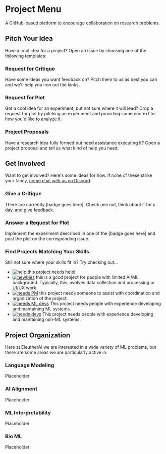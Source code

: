 # Project Menu

A GitHub-based platform to encourage collaboration on research problems.

## Pitch Your Idea

Have a cool idea for a project? Open an issue by choosing one of the following templates:

### Request for Critique

Have some ideas you want feedback on? Pitch them to us as best you can and we'll help you iron out the kinks.

### Request for Plot

Got a cool idea for an experiment, but not sure where it will lead? Drop a request for plot by pitching an experiment and providing some context for how you'd like to analyze it. 

### Project Proposals

Have a research idea fully formed but need assistance executing it? Open a project proposal and tell us what kind of help you need.

## Get Involved

Want to get involved? Here's some ideas for how. If none of these strike your fancy, [come chat with us on Discord](https://discord.gg/CZW7s9KS4W).

### Give a Critique

There are currently [badge goes here]. Check one out, think about it for a day, and give feedback.

### Answer a Request for Plot

Implement the experiment described in one of the [badge goes here] and post the plot on the corresponding issue.

### Find Projects Matching Your Skills

Still not sure where your skills fit in? Try checking out...

- [![help](https://img.shields.io/github/labels/EleutherAI/project-menu/Help%20Wanted!?style=plastic)](https://github.com/EleutherAI/project-menu/labels/Help%20Wanted!) this project needs help!
- [![newbies](https://img.shields.io/github/labels/EleutherAI/project-menu/Newbies%20Welcome?style=plastic)](https://github.com/EleutherAI/project-menu/labels/Newbies%20Welcome) this is a good project for people with limited AI/ML background. Typically, this involves data collection and processing or UI/UX work.
- [![needs PM](https://img.shields.io/github/labels/EleutherAI/project-menu/Recruiting:%20PM?style=plastic)](https://github.com/EleutherAI/project-menu/labels/Recruiting:%20PM) this project needs someone to assist with coordination and organization of the project.
- [![needs ML devs](https://img.shields.io/github/labels/EleutherAI/project-menu/Recruiting%3A%20ML%20Dev?style=plastic)](https://github.com/EleutherAI/project-menu/labels/Recruiting:%20ML%20Dev) This project needs people with experience developing and mantaining ML systems.
- [![needs devs](https://img.shields.io/github/labels/EleutherAI/project-menu/Recruiting:%20SWE?style=plastic)](https://github.com/EleutherAI/project-menu/labels/Recruiting:%20SWE) This project needs people with experience developing and mantaining non-ML systems.

## Project Organization

Here at EleutherAI we are interested in a wide variety of ML problems, but there are some areas we are particularly active in.

### Language Modeling

Placeholder

### AI Alignment

Placeholder

### ML Interpretability

Placeholder

### Bio ML

Placeholder

